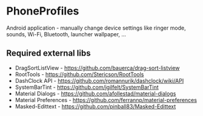 PhoneProfiles
=============

Android application - manually change device settings like ringer mode, sounds, Wi-Fi, Bluetooth, launcher wallpaper, ...

Required external libs
----------------------

- DragSortListView - https://github.com/bauerca/drag-sort-listview
- RootTools - https://github.com/Stericson/RootTools
- DashClock API - https://github.com/romannurik/dashclock/wiki/API
- SystemBarTint - https://github.com/jgilfelt/SystemBarTint
- Material Dialogs - https://github.com/afollestad/material-dialogs
- Material Preferences - https://github.com/ferrannp/material-preferences
- Masked-Edittext - https://github.com/pinball83/Masked-Edittext

